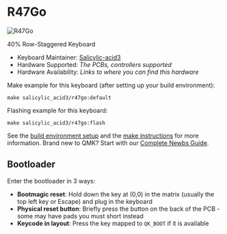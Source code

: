 # R47Go

![R47Go](https://s2.booth.pm/1d33594d-0c5f-4f93-baf5-2e89e0d99afc/i/5528166/2361b9b9-3983-4f8e-ab9a-7362ca221b72_base_resized.jpg)

40% Row-Staggered Keyboard

* Keyboard Maintainer: [Salicylic-acid3](https://github.com/Salicylic-acid3)
* Hardware Supported: *The PCBs, controllers supported*
* Hardware Availability: *Links to where you can find this hardware*

Make example for this keyboard (after setting up your build environment):

    make salicylic_acid3/r47go:default

Flashing example for this keyboard:

    make salicylic_acid3/r47go:flash

See the [build environment setup](https://docs.qmk.fm/#/getting_started_build_tools) and the [make instructions](https://docs.qmk.fm/#/getting_started_make_guide) for more information. Brand new to QMK? Start with our [Complete Newbs Guide](https://docs.qmk.fm/#/newbs).

## Bootloader

Enter the bootloader in 3 ways:

* **Bootmagic reset**: Hold down the key at (0,0) in the matrix (usually the top left key or Escape) and plug in the keyboard
* **Physical reset button**: Briefly press the button on the back of the PCB - some may have pads you must short instead
* **Keycode in layout**: Press the key mapped to `QK_BOOT` if it is available

